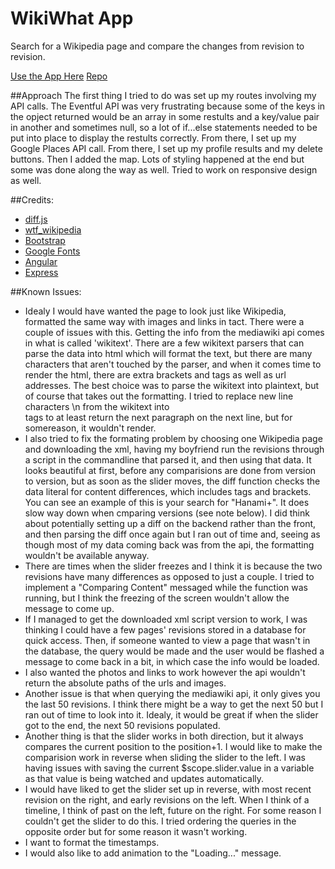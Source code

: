 # WikiWhat App

Search for a Wikipedia page and compare the changes from revision to revision.

[Use the App Here](https://wikiwhat.herokuapp.com/)
[Repo](https://github.com/jkarlovich/WikiWhat)

##Approach
The first thing I tried to do was set up my routes involving my API calls.  The Eventful API was very frustrating because some of the keys in the opject returned would be an array in some restults and a key/value pair in another and sometimes null, so a lot of if...else statements needed to be put into place to display the restults correctly.  From there, I set up my Google Places API call.  From there, I set up my profile results and my delete buttons.  Then I added the map.  Lots of styling happened at the end but some was done along the way as well.  Tried to work on responsive design as well.

##Credits:
  * [diff.js](https://github.com/kpdecker/jsdiff)
  * [wtf_wikipedia](https://github.com/spencermountain/wtf_wikipedia#demo)
  * [Bootstrap](http://getbootstrap.com/)
  * [Google Fonts](https://www.google.com/fonts)
  * [Angular](https://angularjs.org/)
  * [Express](http://expressjs.com/)


##Known Issues:
  * Idealy I would have wanted the page to look just like Wikipedia, formatted the same way with images and links in tact.  There were a couple of issues with this.  Getting the info from the mediawiki api comes in what is called 'wikitext'.  There are a few wikitext parsers that can parse the data into html which will format the text, but there are many characters that aren't touched by the parser, and when it comes time to render the html, there are extra brackets and tags as well as url addresses.  The best choice was to parse the wikitext into plaintext, but of course that takes out the formatting.  I tried to replace new line characters \n from the wikitext into <br> tags to at least return the next paragraph on the next line, but for somereason, it wouldn't render.
  * I also tried to fix the formating problem by choosing one Wikipedia page and downloading the xml, having my boyfriend run the revisions through a script in the commandline that parsed it, and then using that data.  It looks beautiful at first, before any comparisions are done from version to version, but as soon as the slider moves, the diff function checks the data literal for content differences, which includes tags and brackets.  You can see an example of this is your search for "Hanami+".  It does slow way down when cmparing versions (see note below).  I did think about potentially setting up a diff on the backend rather than the front, and then parsing the diff once again but I ran out of time and, seeing as though most of my data coming back was from the api, the formatting wouldn't be available anyway.
  * There are times when the slider freezes and I think it is because the two revisions have many differences as opposed to just a couple.  I tried to implement a "Comparing Content" messaged while the function was running, but I think the freezing of the screen wouldn't allow the message to come up.
  * If I managed to get the downloaded xml script version to work, I was thinking I could have a few pages' revisions stored in a database for quick access.  Then, if someone wanted to view a page that wasn't in the database, the query would be made and the user would be flashed a message to come back in a bit, in which case the info would be loaded.
  * I also wanted the photos and links to work however the api wouldn't return the absolute paths of the urls and images.
  * Another issue is that when querying the mediawiki api, it only gives you the last 50 revisions.  I think there might be a way to get the next 50 but I ran out of time to look into it.  Idealy, it would be great if when the slider got to the end, the next 50 revisions populated.
  * Another thing is that the slider works in both direction, but it always compares the current position to the position+1.  I would like to make the comparision work in reverse when sliding the slider to the left.  I was having issues with saving the current $scope.slider.value in a variable as that value is being watched and updates automatically.
  * I would have liked to get the slider set up in reverse, with most recent revision on the right, and early revisions on the left.  When I think of a timeline, I think of past on the left, future on the right.  For some reason I couldn't get the slider to do this.  I tried ordering the queries in the opposite order but for some reason it wasn't working.
  * I want to format the timestamps.
  * I would also like to add animation to the "Loading..." message.

